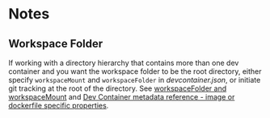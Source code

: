 # Notes

## Workspace Folder

If working with a directory hierarchy that contains more than one dev container and you want the workspace folder to be the root directory, either specify `workspaceMount` and `workspaceFolder` in *devcontainer.json*, or initiate git tracking at the root of the directory. See [workspaceFolder and workspaceMount](https://containers.dev/implementors/spec/#workspace-folder) and [Dev Container metadata reference - image or dockerfile specific properties](https://containers.dev/implementors/json_reference/#image-specific).